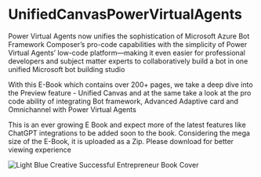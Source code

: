 # UnifiedCanvasPowerVirtualAgents

Power Virtual Agents now unifies the sophistication of Microsoft Azure Bot Framework Composer’s pro-code capabilities with the simplicity of Power Virtual Agents’ low-code platform—making it even easier for professional developers and subject matter experts to collaboratively build a bot in one unified Microsoft bot building studio

With this E-Book which contains over 200+ pages, we take a deep dive into the Preview feature - Unified Canvas and at the same take a look at the pro code ability of integrating Bot framework, Advanced Adaptive card and Omnichannel with Power Virtual Agents

This is an ever growing E Book and expect more of the latest features like ChatGPT integrations to be added soon to the book.  Considering the mega size of the E-Book, it is uploaded as a Zip. Please download for better viewing experience 

![Light Blue Creative Successful Entrepreneur Book Cover](https://user-images.githubusercontent.com/29351010/225947820-7cfab6c7-8ae3-43eb-81a5-f8f63d2bb8f0.png)
